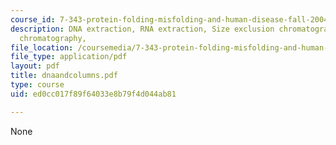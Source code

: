 ```yaml
---
course_id: 7-343-protein-folding-misfolding-and-human-disease-fall-2004
description: DNA extraction, RNA extraction, Size exclusion chromatography, Ion exchange
  chromatography,
file_location: /coursemedia/7-343-protein-folding-misfolding-and-human-disease-fall-2004/ed0cc017f89f64033e8b79f4d044ab81_dnaandcolumns.pdf
file_type: application/pdf
layout: pdf
title: dnaandcolumns.pdf
type: course
uid: ed0cc017f89f64033e8b79f4d044ab81

---
```

None